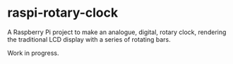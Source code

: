 raspi-rotary-clock
==================

A Raspberry Pi project to make an analogue, digital, rotary clock, rendering the traditional LCD display with a series of rotating bars.

Work in progress.

